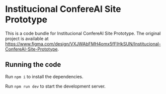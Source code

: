 
  # Institucional ConfereAI Site Prototype

  This is a code bundle for Institucional ConfereAI Site Prototype. The original project is available at https://www.figma.com/design/VXJWAbFMH4omx5fFlHkSUN/Institucional-ConfereAI-Site-Prototype.

  ## Running the code

  Run `npm i` to install the dependencies.

  Run `npm run dev` to start the development server.
  